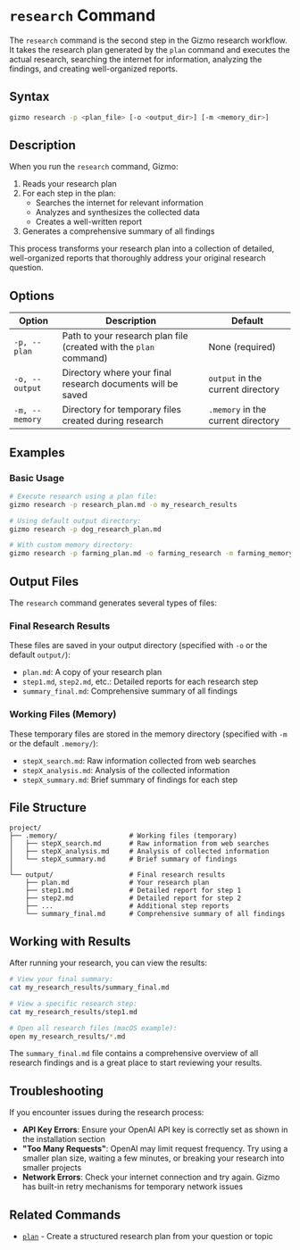 # `research` Command

The `research` command is the second step in the Gizmo research workflow. It takes the research plan generated by the `plan` command and executes the actual research, searching the internet for information, analyzing the findings, and creating well-organized reports.

## Syntax

```bash
gizmo research -p <plan_file> [-o <output_dir>] [-m <memory_dir>]
```

## Description

When you run the `research` command, Gizmo:

1. Reads your research plan
2. For each step in the plan:
   - Searches the internet for relevant information
   - Analyzes and synthesizes the collected data
   - Creates a well-written report
3. Generates a comprehensive summary of all findings

This process transforms your research plan into a collection of detailed, well-organized reports that thoroughly address your original research question.

## Options

| Option | Description | Default |
|--------|-------------|---------|
| `-p, --plan` | Path to your research plan file (created with the `plan` command) | None (required) |
| `-o, --output` | Directory where your final research documents will be saved | `output` in the current directory |
| `-m, --memory` | Directory for temporary files created during research | `.memory` in the current directory |

## Examples

### Basic Usage

```bash
# Execute research using a plan file:
gizmo research -p research_plan.md -o my_research_results

# Using default output directory:
gizmo research -p dog_research_plan.md

# With custom memory directory:
gizmo research -p farming_plan.md -o farming_research -m farming_memory
```

## Output Files

The `research` command generates several types of files:

### Final Research Results

These files are saved in your output directory (specified with `-o` or the default `output/`):

- `plan.md`: A copy of your research plan
- `step1.md`, `step2.md`, etc.: Detailed reports for each research step
- `summary_final.md`: Comprehensive summary of all findings

### Working Files (Memory)

These temporary files are stored in the memory directory (specified with `-m` or the default `.memory/`):

- `stepX_search.md`: Raw information collected from web searches
- `stepX_analysis.md`: Analysis of the collected information
- `stepX_summary.md`: Brief summary of findings for each step

## File Structure

```
project/
├── .memory/                  # Working files (temporary)
│   ├── stepX_search.md       # Raw information from web searches
│   ├── stepX_analysis.md     # Analysis of collected information
│   └── stepX_summary.md      # Brief summary of findings
│
└── output/                   # Final research results
    ├── plan.md               # Your research plan
    ├── step1.md              # Detailed report for step 1
    ├── step2.md              # Detailed report for step 2
    ├── ...                   # Additional step reports
    └── summary_final.md      # Comprehensive summary of all findings
```

## Working with Results

After running your research, you can view the results:

```bash
# View your final summary:
cat my_research_results/summary_final.md

# View a specific research step:
cat my_research_results/step1.md

# Open all research files (macOS example):
open my_research_results/*.md
```

The `summary_final.md` file contains a comprehensive overview of all research findings and is a great place to start reviewing your results.

## Troubleshooting

If you encounter issues during the research process:

- **API Key Errors**: Ensure your OpenAI API key is correctly set as shown in the installation section
- **"Too Many Requests"**: OpenAI may limit request frequency. Try using a smaller plan size, waiting a few minutes, or breaking your research into smaller projects
- **Network Errors**: Check your internet connection and try again. Gizmo has built-in retry mechanisms for temporary network issues

## Related Commands

- [`plan`](plan.md) - Create a structured research plan from your question or topic
